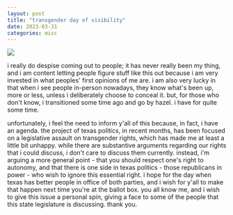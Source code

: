 ```yaml
---
layout: post
title: "transgender day of visibility"
date: 2023-03-31
categories: misc
---
```


<img src="https://hjelfman.com/mm5.jpg" style="max-width: 100%">

i really do despise coming out to people; it has never really been my thing, and i am content letting people figure stuff like this out because i am very invested in what peoples' first opinions of me are. i am also very lucky in that when i see people in-person nowadays, they know what's been up, more or less, unless i deliberately choose to conceal it. but, for those who don't know, i transitioned some time ago and go by hazel. i have for quite some time.

unfortunately, i feel the need to inform y'all of this because, in fact, i have an agenda. the project of texas politics, in recent months, has been focused on a legislative assault on transgender rights, which has made me at least a little bit unhappy. while there are substantive arguments regarding our rights that i could discuss, i don't care to discuss them currently. instead, i'm arguing a more general point - that you should respect one's right to autonomy, and that there is one side in texas politics - those republicans in power - who wish to ignore this essential right. i hope for the day when texas has better people in office of both parties, and i wish for y'all to make that happen next time you're at the ballot box. you all know me, and i wish to give this issue a personal spin, giving a face to some of the people that this state legislature is discussing. thank you.
